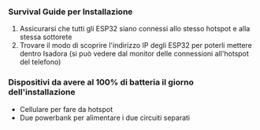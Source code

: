 ### Survival Guide per Installazione
1. Assicurarsi che tutti gli ESP32 siano connessi allo stesso hotspot e alla stessa sottorete
2. Trovare il modo di scoprire l'indirizzo IP degli ESP32 per poterli mettere dentro Isadora (si può vedere dal monitor delle connessioni all'hotspot del telefono)

### Dispositivi da avere al 100% di batteria il giorno dell'installazione
- Cellulare per fare da hotspot
- Due powerbank per alimentare i due circuiti separati